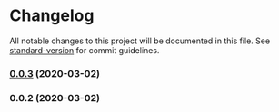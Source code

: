 # Changelog

All notable changes to this project will be documented in this file. See [standard-version](https://github.com/conventional-changelog/standard-version) for commit guidelines.

### [0.0.3](https://github.com/eosrapid/eosjs-light/compare/v0.0.2...v0.0.3) (2020-03-02)

### 0.0.2 (2020-03-02)
